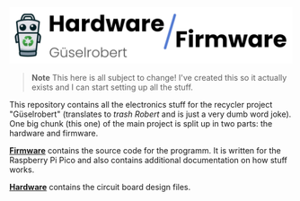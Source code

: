 ![](docs/banner.png)

> **Note**
> This here is all subject to change! I've created this so it actually exists and I can start setting up all the stuff.

This repository contains all the electronics stuff for the recycler project "Güselrobert" (translates to *trash Robert* and is just a very dumb word joke). One big chunk (this one) of the main project is split up in two parts: the hardware and firmware.

**[Firmware](firmware/)** contains the source code for the programm. It is written for the Raspberry Pi Pico and also contains additional documentation on how stuff works.

**[Hardware](https://www.youtube.com/watch?v=dQw4w9WgXcQ)** contains the circuit board design files.
